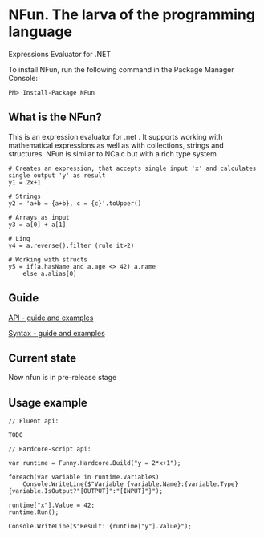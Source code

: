 # NFun. The larva of the programming language

Expressions Evaluator for .NET

To install NFun, run the following command in the Package Manager Console:

```
PM> Install-Package NFun 
```

## What is the NFun?

This is an expression evaluator for .net . It supports working with mathematical expressions as well as with collections, strings and structures. NFun is similar to NCalc but with a rich type system

```
# Creates an expression, that accepts single input 'x' and calculates single output 'y' as result
y1 = 2x+1 

# Strings
y2 = 'a+b = {a+b}, c = {c}'.toUpper() 

# Arrays as input
y3 = a[0] + a[1]

# Linq
y4 = a.reverse().filter (rule it>2)

# Working with structs
y5 = if(a.hasName and a.age <> 42) a.name 
	else a.alias[0]  
```

## Guide

[API - guide and examples](https://github.com/tmteam/NFun/blob/master/Examples/ApiUsageExamplesAndExplanation.cs)

[Syntax - guide and examples](https://github.com/tmteam/NFun/blob/master/Examples/SyntaxExamplesAndExplanation.cs)

## Current state

Now nfun is in pre-release stage  

## Usage example

```
// Fluent api:

TODO

// Hardcore-script api:

var runtime = Funny.Hardcore.Build("y = 2*x+1");

foreach(var variable in runtime.Variables)
	Console.WriteLine($"Variable {variable.Name}:{variable.Type} {variable.IsOutput?"[OUTPUT]":"[INPUT]"}");

runtime["x"].Value = 42;
runtime.Run();

Console.WriteLine($"Result: {runtime["y"].Value}");
```
